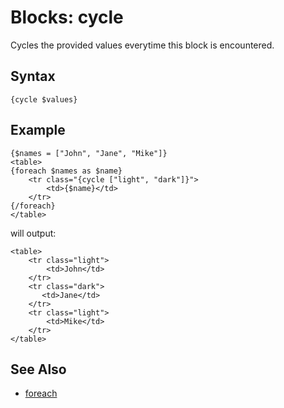 # Blocks: cycle

Cycles the provided values everytime this block is encountered.

## Syntax

```
{cycle $values}
```

## Example

```
{$names = ["John", "Jane", "Mike"]}
<table>
{foreach $names as $name}
    <tr class="{cycle ["light", "dark"]}">
        <td>{$name}</td>
    </tr>
{/foreach}
</table>
```

will output:

```
<table>
    <tr class="light">
        <td>John</td>
    </tr>
    <tr class="dark">
       <td>Jane</td>
    </tr>
    <tr class="light">
        <td>Mike</td>
    </tr>
</table>
```

## See Also

- [foreach](foreach.md)

